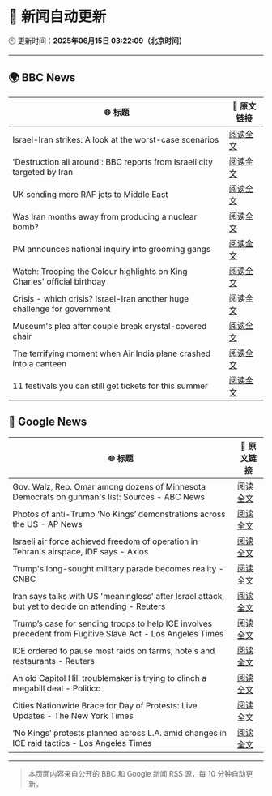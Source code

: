 # 🧠 新闻自动更新

🕒 更新时间：**2025年06月15日 03:22:09（北京时间）**

---

## 🌍 BBC News

| 🌐 标题 | 🔗 原文链接 |
|--------|-------------|
| Israel-Iran strikes: A look at the worst-case scenarios | [阅读全文](https://www.bbc.com/news/articles/c74n23y1x48o) |
| 'Destruction all around': BBC reports from Israeli city targeted by Iran | [阅读全文](https://www.bbc.com/news/videos/cvg92jnylzxo) |
| UK sending more RAF jets to Middle East | [阅读全文](https://www.bbc.com/news/articles/ceqg440v0gxo) |
| Was Iran months away from producing a nuclear bomb? | [阅读全文](https://www.bbc.com/news/articles/cn840275p5yo) |
| PM announces national inquiry into grooming gangs | [阅读全文](https://www.bbc.com/news/articles/c7872pngj2qo) |
| Watch: Trooping the Colour highlights on King Charles' official birthday | [阅读全文](https://www.bbc.com/news/videos/c3rpgej0jw4o) |
| Crisis - which crisis? Israel-Iran another huge challenge for government | [阅读全文](https://www.bbc.com/news/articles/c5yxn52dz5ro) |
| Museum's plea after couple break crystal-covered chair | [阅读全文](https://www.bbc.com/news/articles/cn05dd4pz0jo) |
| The terrifying moment when Air India plane crashed into a canteen | [阅读全文](https://www.bbc.com/news/articles/cz0dkrz1kneo) |
| 11 festivals you can still get tickets for this summer | [阅读全文](https://www.bbc.com/news/articles/cp8dglz370jo) |

## 📰 Google News

| 🌐 标题 | 🔗 原文链接 |
|--------|-------------|
| Gov. Walz, Rep. Omar among dozens of Minnesota Democrats on gunman's list: Sources - ABC News | [阅读全文](https://news.google.com/rss/articles/CBMingFBVV95cUxQZUtUdEE3c2RPU3dObzlxWUNteUEyNk9tNlBNejFjWnhtTkN0WXdlZXhKWXhOeWJwUDE0cHl4RjVwOVZoZmtCQW82cEpHdlNtdmxXMkg1WU1JMUJfWUxtSjM3X1JNODZYRXlfeGlLay12RXF0a001bjllekEtbmpwc3dtUHAtZHhUa01kLWlvNW81Si1tOUMxdWhsZklRZ9IBowFBVV95cUxORTBMRjlCUzEwQ2NsZXFtRW41WjBfcGYxR2FmYlBCMWIwaVZ5MFVvREhpcG1xSnIwR1JSOVdhVEhyZUJ5YlhHMXZQRXh0TmlPZUM2cjRCSjFpQzFHZGh5MFRtR3VxTWMzbFdsclJLU0k3Q1RUbnRWODktOVZ5SFprOS1vdzJIUmtaaXlnSGIwdnladzFXMk02d3NzRVh0c2hiS2pn?oc=5) |
| Photos of anti-Trump ‘No Kings’ demonstrations across the US - AP News | [阅读全文](https://news.google.com/rss/articles/CBMilgFBVV95cUxONXVPS25IR0RydFZIUW9DaS1icktDaXRIWUIxb1hFdjVUWFRpS3IxTVVhX09KYjU4TDNNa3RyMktvQXctU2RsLVJLajBrQ0xXUEFXNmIwMFVFTWhDVENRZExSUUoyOFhDTGc0aWdGcXJ1aFR4N2dNMnpqOFJxcFhOUHZjcTEzcjBPX1d3TTVQMlJHU0Q4SFE?oc=5) |
| Israeli air force achieved freedom of operation in Tehran's airspace, IDF says - Axios | [阅读全文](https://news.google.com/rss/articles/CBMijAFBVV95cUxNWHUxOHFtWFZVNTFRMnUwdG9qcV82OXQyZXJGZ3p6ZzdqUTFrNzg4OXZIY1VXM2NzZXBHd0dXTTZIcXljcVhKWGdLckZGZ2d5WWJ1a1JaNkhsSjM2aUdVRnhRVEZrTUVPaU5zcE9YVkQxbHRYTF9EbmgySG5BLVF4N2ZBTWVidnFRWXRkdw?oc=5) |
| Trump's long-sought military parade becomes reality - CNBC | [阅读全文](https://news.google.com/rss/articles/CBMibEFVX3lxTE9vNjY3RV9TQ0JlN043Qnkxdm5scHh2S0lQMHFxcy0zYWFjNk04aW9QbWZGOEZuSWdmRlZZeDJpZmN1cVlJQmdjQVJvLTcyeEE1a2c3S0tWZkRucGVfUm9LNVBZWS1aZVpSei00NNIBckFVX3lxTE1GbVoyNHA3bmc0MXczWFFtQlZULWpXNUtQdVBxTFJneVRaYlJsa3NBYTFjSEtPZmVxYmhKWm55VVRXY21hUUdOdG13cU1aRkZaVlFGYXhOVHJfdC04d21RNjAyb2k3Z2lCRE1oWk1veVNBUQ?oc=5) |
| Iran says talks with US 'meaningless' after Israel attack, but yet to decide on attending - Reuters | [阅读全文](https://news.google.com/rss/articles/CBMiuAFBVV95cUxOckFKb09VRFVMdlVvUGFUWmJybFk0LXFkbExxZ0d1dnhzWHUwTTJWQVNUSVR2bTRoa2wzSVFPeElLLU00ZnFIcHUyTjVyQ0dSRy1pVFY0NC0wT3pZb3phY3hKeXE0cThyc2EyY3A4WVduSXNzUFZ1MHYtZkRTalpZcnNjRDcxdXlrQVdTX09WYWFybUhWTUREME9Mb0F4UGVsRnVtWE5JVnVMVzhQOGpFamxHODhrQTEx?oc=5) |
| Trump’s case for sending troops to help ICE involves precedent from Fugitive Slave Act - Los Angeles Times | [阅读全文](https://news.google.com/rss/articles/CBMiqAFBVV95cUxQQ043QkdteGg0ZWdDblMwVzMtN2FYSVpvQ3F0bjJsQlQ5M19KNWk1MmNHc09TcTRRdU1FMTJOd1JuWGdJVmZ5Ri03NWhCQ21YN1ROZFJrbTEySnQ0WlYzSmpfNDhQMjA5Y1BNNDVYQy1XQ0FTT3JvQkN1WVRXa011RTJVV0dfN2NDQWhhallNS2EzX0t0RUhFQUUyMWtURlZlSjJIWDFMbng?oc=5) |
| ICE ordered to pause most raids on farms, hotels and restaurants - Reuters | [阅读全文](https://news.google.com/rss/articles/CBMiuwFBVV95cUxOT3BZTEdxMVpva3FuX3h1VC1TWTQxdXdvZ3JWY3p5am5ianlRLWRSZGE1U21GOHg3TXZlRlNBRklQaklFWHl2RU9vWmN5bk5BNDhYcVRFMnFOT1FtTEtUNkVac3FxdVRvdmpmYjNUQ0ZMeEIzUlB6SmxMRVh2N2p1TlFoYVlBTC1TQm9TYkkxWnFJU29zUmlzcmdUb1VCZnBacTFUU3lXcld5WGpJU2ZmUUJHMS1IZW8zazB3?oc=5) |
| An old Capitol Hill troublemaker is trying to clinch a megabill deal - Politico | [阅读全文](https://news.google.com/rss/articles/CBMigAFBVV95cUxNUEZlRk1ZMDhaM21nZ3ZiMkRqamEwN3NXdmU3eGVGNUlSd3pVUk1EUG1lQVE5UE1KUXhzV010Rk9BT3g1cUM5dl9oR0wwZldBY1Rwbkt2dGVvVTlkX2hpci1BSF9WWUpPb3ZiVVlwOTFKQ0hhbWotXzIxUlhOOHoxaA?oc=5) |
| Cities Nationwide Brace for Day of Protests: Live Updates - The New York Times | [阅读全文](https://news.google.com/rss/articles/CBMiZ0FVX3lxTFBNVk5mcDZmR3lwbGxBNU04MjBVeUNRajFyRldMdWh5XzFGSXM1QU1waHdWRDl5NFkyUmJHNXNKVk51dkhtbl9udkxIQ2cxTEJhYXN4aUFmUzl5bUVGNHRIakhmVFRCNjA?oc=5) |
| ‘No Kings’ protests planned across L.A. amid changes in ICE raid tactics - Los Angeles Times | [阅读全文](https://news.google.com/rss/articles/CBMiqgFBVV95cUxNdjk3clhueVF4bmRwMGplaHdoRGdfQTRaaUdRNlR4bWpGdkZEZURwcUVuREh1Z0VYR1llc0ZsejJoSWhsbE1RUkRENm5mY2VFZ1dObHlMd2NUaEplNWI1UThNalkwZkFPM2YtbWNxTFpwV2tNVHhBd2RaaXZtT3dsRmZ4RnJ3QVMzdWlMMGt0ZlIxbmlQMTdLRm9MUkpXMzFUcFMzZkhkQV9qQQ?oc=5) |

---
> 本页面内容来自公开的 BBC 和 Google 新闻 RSS 源，每 10 分钟自动更新。